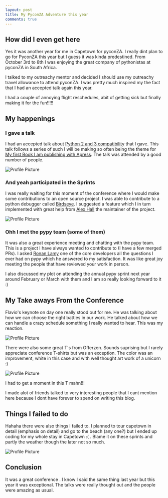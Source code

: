 ```yaml
---
layout: post
title: My PyconZA Adventure this year
comments: true
---
```


## How did I even get here

Yes it was another year for me in Capetown for pyconZA. I really dint plan to go for PyconZA this year but I guess it was kinda predestined. From October 3rd to 8th I was enjoying the great company of pythonistas at pyconZA in South Africa.

I talked to my outreachy mentor and decided I should use my outreachy travel allowance to attend pyconZA. I was pretty much inspired my the fact that I had an accepted talk again this year. 

I had a couple of annoying flight reschedules, abit of getting sick but finally making it for the fun!!!!!

## My happenings

### I gave a talk

I had an accepted talk about [Python 2 and 3 compatibility](https://speakerdeck.com/pyconza/python-2-and-3-compatibility-in-a-single-codebase-by-joannah-nanjekye) that I gave. This talk follows a series of such I will be making so often being the theme for [My first Book I am publishing with Apress](https://www.apress.com/de/book/9781484229545). The talk was attended by a good number of people.

<img src="assets/talk.png" title="Profile Picture" class="profile"> 


### And yeah participated in the Sprints

I was really waiting for this moment of the conference where I would make some contributions to an open source project. I was able to contribute to a python debugger called [Birdseye](https://github.com/alexmojaki/birdseye). I suggested a feature which I in turn implemented with great help from [Alex Hall](https://github.com/alexmojaki) the maintainer of the project.

<img src="assets/sprint.png" title="Profile Picture" class="profile">

### Ohh I met the pypy team (some of them)

It was also a great experience meeting and chatting with the pypy team. This is a project I have always wanted to contribute to (I have a few merged PRs). I asked [Ronan Lamy](https://twitter.com/ronanlamy) one of the core developers all the questions I ever had on pypy which he answered to my satisfaction. It was like great joy meeting the people that have reviewed your work in person. 

I also discussed my plot  on attending the annual pypy sprint next year around February or March with them and I am so really looking forward to it :)

## My Take aways From the Conference

Flavio's keynote on day one really stood out for me. He was talking about how we can choose the right battles in our work. He talked about how we can handle a crazy schedule something I really wanted to hear. This was my reaction.

<img src="assets/keynotereaction.png" title="Profile Picture" class="profile"> 

There were also some great T's from Offerzen. Sounds suprising but I rarely appreciate conference T-shirts but was an exception. The color was an improvement, white in this case and with well thought art work of a unicorn :)

<img src="assets/pyconza.png" title="Profile Picture" class="profile">

I had to get a moment in this T mahn!!!

I made alot of friends talked to very interesting people that I cant mention here because I dont have forever to spend on writing this blog.

## Things I failed to do

Hahaha there were also things I failed to. I planned to tour capetown in detail (emphasis on detail) and go to the beach (any one?) but I ended up coding for my whole stay in Capetown :( . Blame it on these sprints and partly the weather though the later not so much.

<img src="assets/cpt.png" title="Profile Picture" class="profile">


## Conclusion

It was a great conference . I know I said the same thing last year but this year it was exceptional. The talks were really thought out and the people were amazing as usual.






